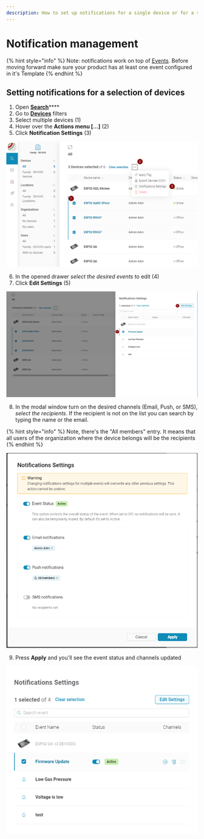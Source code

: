 ```yaml
---
description: How to set up notifications for a single device or for a selection of devices.
---
```


# Notification management

{% hint style="info" %}
Note: notifications work on top of [Events](../blynk.console/for-developers/templates/events/). Before moving forward make sure your product has at least one event configured in it's Template
{% endhint %}

## Setting notifications for a selection of devices

1. Open [**Search**](../blynk.console/for-developers/search/)\*\*\*\*
2. Go to [**Devices**](../blynk.console/for-developers/search/devices-1/) filters
3. Select multiple devices \(1\)
4. Hover over the **Actions menu \[...\]** \(2\)
5. Click **Notification Settings** \(3\)

![](../.gitbook/assets/image%20%288%29%20%283%29%20%283%29%20%282%29%20%281%29%20%282%29.png)

6. In the opened drawer _select the desired events_ to edit \(4\)  
7. Click **Edit Settings** \(5\)

![](../.gitbook/assets/image%20%281%29.png)

8. In the modal window turn on the desired channels \(Email, Push, or SMS\), _select the recipients_. If the recipient is not on the list you can search by typing the name or the email.

{% hint style="info" %}
Note, there's the "All members" entry. It means that all users of the organization where the device belongs will be the recipients
{% endhint %}

![](../.gitbook/assets/image%20%285%29.png)

9. Press **Apply** and you'll see the event status and channels updated

![](../.gitbook/assets/image%20%286%29.png)

